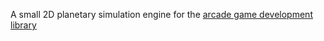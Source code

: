 A small 2D planetary simulation engine for the [arcade game development library](https://arcade.academy/)
